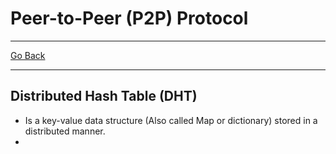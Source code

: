 # Peer-to-Peer (P2P) Protocol
---
[Go Back](UNIOVI/3S2_DistSys/README.md)

---
## Distributed Hash Table (DHT)
- Is a key-value data structure (Also called Map or dictionary) stored in a distributed manner.
- 